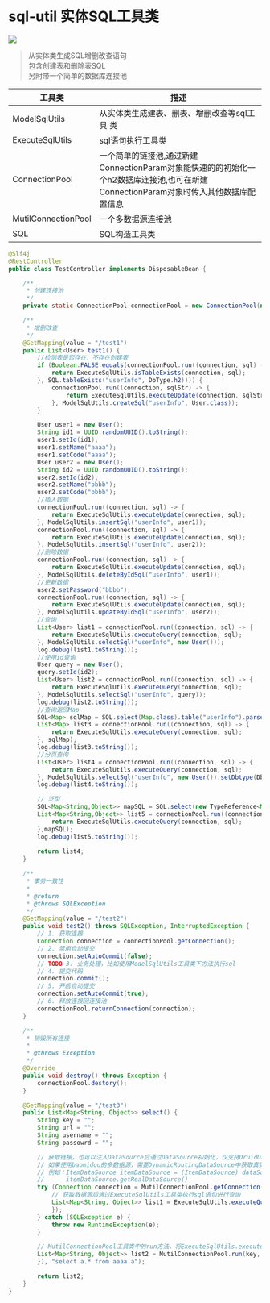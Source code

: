 # sql-util 实体SQL工具类

[![](https://jitpack.io/v/com.gitee.wb04307201/sql-util.svg)](https://jitpack.io/#com.gitee.wb04307201/sql-util)

> 从实体类生成SQL增删改查语句  
> 包含创建表和删除表SQL  
> 另附带一个简单的数据库连接池

| 工具类                 | 描述                                                                                  |
|---------------------|-------------------------------------------------------------------------------------|
| ModelSqlUtils       | 从实体类生成建表、删表、增删改查等sql工具 类                                                            |
| ExecuteSqlUtils     | sql语句执行工具类                                                                          |
| ConnectionPool      | 一个简单的链接池,通过新建ConnectionParam对象能快速的的初始化一个h2数据库连接池,也可在新建ConnectionParam对象时传入其他数据库配置信息 |
| MutilConnectionPool | 一个多数据源连接池                                                                           |
| SQL                 | SQL构造工具类                                                                            |

```java
@Slf4j
@RestController
public class TestController implements DisposableBean {

    /**
     * 创建连接池
     */
    private static ConnectionPool connectionPool = new ConnectionPool(new ConnectionParam());

    /**
     * 增删改查
     */
    @GetMapping(value = "/test1")
    public List<User> test1() {
        //检测表是否存在，不存在创建表
        if (Boolean.FALSE.equals(connectionPool.run((connection, sql) -> {
            return ExecuteSqlUtils.isTableExists(connection, sql);
        }, SQL.tableExists("userInfo", DbType.h2)))) {
            connectionPool.run((connection, sqlStr) -> {
                return ExecuteSqlUtils.executeUpdate(connection, sqlStr);
            }, ModelSqlUtils.createSql("userInfo", User.class));
        }

        User user1 = new User();
        String id1 = UUID.randomUUID().toString();
        user1.setId(id1);
        user1.setName("aaaa");
        user1.setCode("aaaa");
        User user2 = new User();
        String id2 = UUID.randomUUID().toString();
        user2.setId(id2);
        user2.setName("bbbb");
        user2.setCode("bbbb");
        //插入数据
        connectionPool.run((connection, sql) -> {
            return ExecuteSqlUtils.executeUpdate(connection, sql);
        }, ModelSqlUtils.insertSql("userInfo", user1));
        connectionPool.run((connection, sql) -> {
            return ExecuteSqlUtils.executeUpdate(connection, sql);
        }, ModelSqlUtils.insertSql("userInfo", user2));
        //删除数据
        connectionPool.run((connection, sql) -> {
            return ExecuteSqlUtils.executeUpdate(connection, sql);
        }, ModelSqlUtils.deleteByIdSql("userInfo", user1));
        //更新数据
        user2.setPassword("bbbb");
        connectionPool.run((connection, sql) -> {
            return ExecuteSqlUtils.executeUpdate(connection, sql);
        }, ModelSqlUtils.updateByIdSql("userInfo", user2));
        //查询
        List<User> list1 = connectionPool.run((connection, sql) -> {
            return ExecuteSqlUtils.executeQuery(connection, sql);
        }, ModelSqlUtils.selectSql("userInfo", new User()));
        log.debug(list1.toString());
        //使用id查询
        User query = new User();
        query.setId(id2);
        List<User> list2 = connectionPool.run((connection, sql) -> {
            return ExecuteSqlUtils.executeQuery(connection, sql);
        }, ModelSqlUtils.selectSql("userInfo", query));
        log.debug(list2.toString());
        //查询返回Map
        SQL<Map> sqlMap = SQL.select(Map.class).table("userInfo").parse();
        List<Map> list3 = connectionPool.run((connection, sql) -> {
            return ExecuteSqlUtils.executeQuery(connection, sql);
        }, sqlMap);
        log.debug(list3.toString());
        //分页查询
        List<User> list4 = connectionPool.run((connection, sql) -> {
            return ExecuteSqlUtils.executeQuery(connection, sql);
        }, ModelSqlUtils.selectSql("userInfo", new User()).setDbtype(DbType.h2).page(1, 2));
        log.debug(list4.toString());

        // 泛型
        SQL<Map<String,Object>> mapSQL = SQL.select(new TypeReference<Map<String,Object>>(){},"*").table("userInfo").parse();
        List<Map<String,Object>> list5 = connectionPool.run((connection, sql) -> {
            return ExecuteSqlUtils.executeQuery(connection, sql);
        },mapSQL);
        log.debug(list5.toString());
        
        return list4;
    }

    /**
     * 事务一致性
     *
     * @return
     * @throws SQLException
     */
    @GetMapping(value = "/test2")
    public void test2() throws SQLException, InterruptedException {
        // 1. 获取连接
        Connection connection = connectionPool.getConnection();
        // 2. 禁用自动提交
        connection.setAutoCommit(false);
        // TODO 3. 业务处理，比如使用ModelSqlUtils工具类下方法执行sql
        // 4. 提交代码
        connection.commit();
        // 5. 开启自动提交
        connection.setAutoCommit(true);
        // 6. 释放连接回连接池
        connectionPool.returnConnection(connection);
    }

    /**
     * 销毁所有连接
     *
     * @throws Exception
     */
    @Override
    public void destroy() throws Exception {
        connectionPool.destory();
    }

    @GetMapping(value = "/test3")
    public List<Map<String, Object>> select() {
        String key = "";
        String url = "";
        String username = "";
        String passowrd = "";

        // 获取链接，也可以注入DataSource后通过DataSource初始化，仅支持DruidDataSource，重构方法没有key如参数时默认数据源key为master
        // 如果使用baomidou的多数据源，需要DynamicRoutingDataSource中获取真实的DataSource
        // 例如：ItemDataSource itemDataSource = (ItemDataSource) dataSource.getDataSource("master")
        //      itemDataSource.getRealDataSource()
        try (Connection connection = MutilConnectionPool.getConnection(key, url, username, passowrd)) {
            // 获取数据源后通过ExecuteSqlUtils工具类执行sql语句进行查询
            List<Map<String, Object>> list1 = ExecuteSqlUtils.executeQuery(connection, "select a.* from aaaa a", new HashMap<>(), new cn.wubo.sql.util.TypeReference<Map<String, Object>>() {
            });
        } catch (SQLException e) {
            throw new RuntimeException(e);
        }

        // MutilConnectionPool工具类中的run方法，将ExecuteSqlUtils.executeQuery使用lambda表达式传入直接执行
        List<Map<String, Object>> list2 = MutilConnectionPool.run(key, url, username, passowrd, (conn, sql) -> ExecuteSqlUtils.executeQuery(conn, sql, new HashMap<>(), new cn.wubo.sql.util.TypeReference<Map<String, Object>>() {
        }), "select a.* from aaaa a");

        return list2;
    }
}
```
